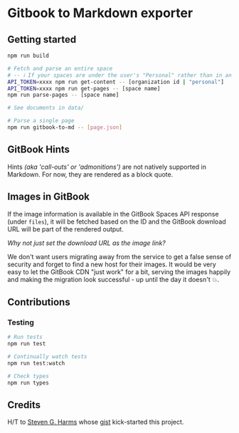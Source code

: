 # Gitbook to Markdown exporter

## Getting started

```bash
npm run build

# Fetch and parse an entire space
# -- ℹ️ If your spaces are under the user's "Personal" rather than in an organization, use "personal" as the organization id.
API_TOKEN=xxxx npm run get-content -- [organization id | "personal"]
API_TOKEN=xxxx npm run get-pages -- [space name]
npm run parse-pages -- [space name]

# See documents in data/

# Parse a single page
npm run gitbook-to-md -- [page.json]
```

## GitBook Hints

Hints _(aka 'call-outs' or 'admonitions')_ are not natively supported in Markdown. For now, they are rendered as a block quote.

## Images in GitBook

If the image information is available in the GitBook Spaces API response (under `files`), it will be fetched based on the ID and the GitBook download URL will be part of the rendered output.

_Why not just set the download URL as the image link?_

We don't want users migrating away from the service to get a false sense of security and forget to find a new host for their images. It would be very easy to let the GitBook CDN "just work" for a bit, serving the images happily and making the migration look successful - up until the day it doesn't 💥.

## Contributions

### Testing

```bash
# Run tests
npm run test

# Continually watch tests
npm run test:watch

# Check types
npm run types
```

## Credits

H/T to [Steven G. Harms](https://gist.github.com/sgharms) whose [gist](https://gist.github.com/sgharms/cb9451b35dfa88543f5c62694aa07c03) kick-started this project.

